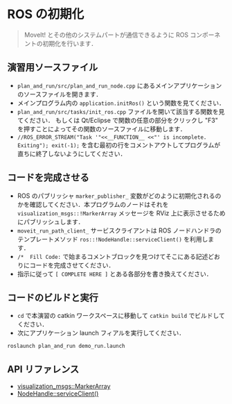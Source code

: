 <!--
# Initialize ROS
>In this exercise, we'll initialize the ros components that our application needs in order to communicate to MoveIt! and other parts of the system.
-->

# ROS の初期化
> MoveIt! とその他のシステムパートが通信できるように ROS コンポーネントの初期化を行います．

<!--
## Locate Exercise Source File

  * Go to the main application source file located in '''plan_and_run/src/plan_and_run_node.cpp'''.
  * In the main program , locate the function call to '''application.initRos()'''.
  * Go to the source file for that function located in the '''plan_and_run/src/tasks/init_ros.cpp'''. Alternatively, in Eclipse you can click in any part of the function and press "F3" to bring up that file.
  * Comment out the first line containing the ```//ROS_ERROR_STREAM("Task '"<<__FUNCTION__ <<"' is incomplete. Exiting"); exit(-1);``` entry so that the function doesn't quit immediately.
-->

## 演習用ソースファイル

  * `plan_and_run/src/plan_and_run_node.cpp` にあるメインアプリケーションのソースファイルを開きます．
  * メインプログラム内の `application.initRos()` という関数を見てください．
  * `plan_and_run/src/tasks/init_ros.cpp` ファイルを開いて該当する関数を見てください．
  もしくは Qt/Eclipse で関数の任意の部分をクリックし "F3" を押すことによってその関数のソースファイルに移動します．
  * `//ROS_ERROR_STREAM("Task '"<<__FUNCTION__ <<"' is incomplete. Exiting"); exit(-1);` を含む最初の行をコメントアウトしてプログラムが直ちに終了しないようにしてください．

<!--
## Complete Code

 * Observe how the ros Publisher '''marker_publisher_''' variable is initialized.  The node uses it to publish a ''visualization_msgs::!MarkerArray'' message for visualizing the trajectory in RViz.
 * Initialize the '''moveit_run_path_client_''' service client using the ros node handle's '''ros::!NodeHandle::serviceClient()''' templated method.

 * Find comment block that starts with ```/*  Fill Code:``` and complete as described.

 * Replace every instance of ```[ COMPLETE HERE ]``` accordingly.
-->

## コードを完成させる

 * ROS のパブリッシャ `marker_publisher_` 変数がどのように初期化されるのかを確認してください．本プログラムのノードはそれを `visualization_msgs::!MarkerArray` メッセージを RViz 上に表示させるためにパブリッシュします．
 * `moveit_run_path_client_` サービスクライアントは ROS ノードハンドラのテンプレートメソッド `ros::!NodeHandle::serviceClient()` を利用します．
 * `/*  Fill Code:` で始まるコメントブロックを見つけてそこにある記述どおりにコードを完成させてください．
 * 指示に従って `[ COMPLETE HERE ]` とある各部分を書き換えてください．

<!--
## Build Code and Run

 * `cd` into your catkin workspace and run `catkin build`
 * Then run the application launch file:
```
roslaunch plan_and_run demo_run.launch
```
-->

## コードのビルドと実行

 * `cd` で本演習の catkin ワークスペースに移動して `catkin build` でビルドしてください．
 * 次にアプリケーション launch フィアルを実行してください．
```
roslaunch plan_and_run demo_run.launch
```

<!-- ## API References -->
## API リファレンス

* [visualization_msgs::MarkerArray](http://docs.ros.org/api/visualization_msgs/html/msg/MarkerArray.html)
* [NodeHandle::serviceClient()](http://docs.ros.org/indigo/api/roscpp/html/classros_1_1NodeHandle.html#aa3376eeca609c4985255cecfaadcbcc5)
